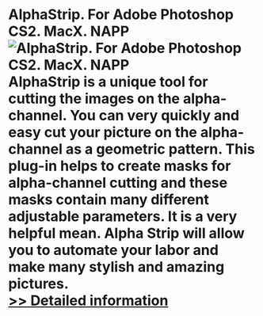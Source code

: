 # AlphaStrip. For Adobe Photoshop CS2. MacX. NAPP<br />![AlphaStrip. For Adobe Photoshop CS2. MacX. NAPP](https://mycommerce.akamaized.net/api/pimages/P300137274/BIG/300137274.GIF)<br />AlphaStrip is a unique tool for cutting the images on the alpha-channel. You can very quickly and easy cut your picture on the alpha-channel as a geometric pattern. This plug-in helps to create masks for alpha-channel cutting and these masks contain many different adjustable parameters. It is a very helpful mean. Alpha Strip will allow you to automate your labor and make many stylish and amazing pictures.<br />[>> Detailed information](https://secure.shareit.com/shareit/product.html?productid=300137274&affiliateid=200057808)